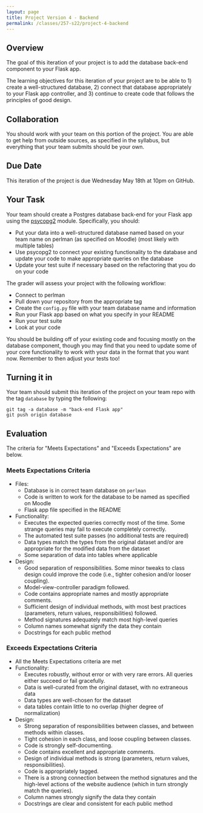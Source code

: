 ```yaml
---
layout: page
title: Project Version 4 - Backend
permalink: /classes/257-s22/project-4-backend
---
```


## Overview

The goal of this iteration of your project is to add the database back-end component to your Flask app.

The learning objectives for this iteration of your project are to be able to 1) create a well-structured database, 2) connect that database appropriately to your Flask app controller, and 3) continue to create code that follows the principles of good design.

## Collaboration

You should work with your team on this portion of the project.
You are able to get help from outside sources, as specified in the syllabus, but everything that your team submits should be your own.

## Due Date

This iteration of the project is due Wednesday May 18th at 10pm on GitHub.

## Your Task

Your team should create a Postgres database back-end for your Flask app using the [psycopg2](https://www.psycopg.org/docs/index.html) module. Specifically, you should:
* Put your data into a well-structured database named based on your team name on perlman (as specified on Moodle) (most likely with multiple tables)
* Use psycopg2 to connect your existing functionality to the database and update your code to make appropriate queries on the database
* Update your test suite if necessary based on the refactoring that you do on your code

The grader will assess your project with the following workflow:
* Connect to perlman
* Pull down your repository from the appropriate tag
* Create the `config.py` file with your team database name and information
* Run your Flask app based on what you specify in your README
* Run your test suite
* Look at your code

You should be building off of your existing code and focusing mostly on the database component, though you may find that you need to update some of your core functionality to work with your data in the format that you want now. Remember to then adjust your tests too!

## Turning it in

Your team should submit this iteration of the project on your team repo with the tag `database` by typing the following:

```
git tag -a database -m "back-end Flask app"
git push origin database
```

## Evaluation

The criteria for "Meets Expectations" and "Exceeds Expectations" are below.

### Meets Expectations Criteria
* Files:
  * Database is in correct team database on `perlman`
  * Code is written to work for the database to be named as specified on Moodle
  * Flask app file specified in the README
* Functionality:
  * Executes the expected queries correctly most of the time. Some strange queries may fail to execute completely correctly.
  * The automated test suite passes (no additional tests are required)
  * Data types match the types from the original dataset and/or are appropriate for the modified data from the dataset
  * Some separation of data into tables where applicable
* Design:
  * Good separation of responsibilities. Some minor tweaks to class design could improve the code (i.e., tighter cohesion and/or looser coupling). 
  * Model-view-controller paradigm followed.
  * Code contains appropriate names and mostly appropriate comments. 
  * Sufficient design of individual methods, with most best practices (parameters, return values, responsibilities) followed.
  * Method signatures adequately match most high-level queries
  * Column names somewhat signify the data they contain
  * Docstrings for each public method
  

### Exceeds Expectations Criteria
* All the Meets Expectations criteria are met
* Functionality:
  * Executes robustly, without error or with very rare errors. All queries either succeed or fail gracefully.
  * Data is well-curated from the original dataset, with no extraneous data
  * Data types are well-chosen for the dataset
  * data tables contain little to no overlap (higher degree of normalization)
* Design:
   * Strong separation of responsibilities between classes, and between methods within classes. 
   * Tight cohesion in each class, and loose coupling between classes. 
   * Code is strongly self-documenting. 
   * Code contains excellent and appropriate comments. 
   * Design of individual methods is strong (parameters, return values, responsibilities). 
   * Code is appropriately tagged. 
   * There is a strong connection between the method signatures and the high-level actions of the website audience (which in turn strongly match the queries).
   * Column names strongly signify the data they contain
   * Docstrings are clear and consistent for each public method

